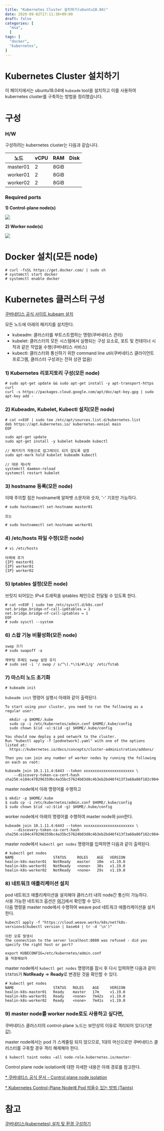 ```yaml
---
title: "Kubernetes Cluster 설치하기(ubuntu18.04)"
date: 2020-09-02T17:11:38+09:00
draft: false
categories: [
  "msa",
  ]
tags: [
  "docker",
  "kubernetes",
]
---
```


# Kubernetes Cluster 설치하기

이 페이지에서는 ubuntu18.04에 `kubeadm` tool을 설치하고 이를 사용하여 kubernetes cluster를 구축하는 방법을 정리했습니다.

# 구성

### H/W

구성하려는 kubernetes cluster는 다음과 같습니다.

| 노드 | vCPU | RAM | Disk |
| --- | --- | --- | --- |
| master01 | 2 | 8GiB |  |
| worker01 | 2 | 8GiB |  |
| worker02 | 2 | 8GiB |  |

### Required ports

**1) Control-plane node(s)**  

![](/images/20200828_install_kubernetes_cluster/1.png)

**2) Worker node(s)**  

![](/images/20200828_install_kubernetes_cluster/2.png)


# Docker 설치(모든 node)

```
# curl -fsSL https://get.docker.com/ | sudo sh
# systemctl start docker
# systemctl enable docker
```

# Kubernetes  클러스터 구성

[쿠버네티스 공식 사이트 kubeam 설치](https://kubernetes.io/docs/setup/production-environment/tools/kubeadm/install-kubeadm/)

모든 노드에 아래의 패키지를 설치한다.
* kubeadm: 클러스터를 부트스트랩하는 명령(쿠버네티스 관리)
* kubelet: 클러스터의 모든 시스템에서 실행되는 구성 요소로, 포트 및 컨테이너 시작과 같은 작업을 수행(쿠버네티스 서비스)
* kubectl: 클러스터와 통신하기 위한 command line util(쿠버네티스 클라이언트 프로그램, 클러스터 구성과는 전혀 상관 없음)

### 1) Kubernetes 리포지토리 구성(모든 node)

```
# sudo apt-get update && sudo apt-get install -y apt-transport-https curl
curl -s https://packages.cloud.google.com/apt/doc/apt-key.gpg | sudo apt-key add -
```

### 2) Kubeadm, Kubelet, Kubectl 설치(모든 node)

```
# cat <<EOF | sudo tee /etc/apt/sources.list.d/kubernetes.list
deb https://apt.kubernetes.io/ kubernetes-xenial main
EOF

sudo apt-get update
sudo apt-get install -y kubelet kubeadm kubectl

// 패키지가 자동으로 업그레이드 되지 않도록 설정
sudo apt-mark hold kubelet kubeadm kubectl

// 데몬 재시작
systemctl daemon-reload
systemctl restart kubelet
```

### 3) hostname 등록(모든 node)

이때 주의할 점은 hostname에 알파벳 소문자와 숫자, '-' 기호만 가능하다.
```
# sudo hostnamectl set-hostname master01

또는

# sudo hostnamectl set-hostname worker01
```

### 4) /etc/hosts 파일 수정(모든 node)

```
# vi /etc/hosts

아래에 추가
{IP} master01
{IP} worker01
{IP} worker02
```

### 5) Iptables 설정(모든 node)
브릿지 되어있는 IPv4 트래픽을 iptables 체인으로 전달될 수 있도록 한다.
```
# cat <<EOF | sudo tee /etc/sysctl.d/k8s.conf
net.bridge.bridge-nf-call-ip6tables = 1
net.bridge.bridge-nf-call-iptables = 1
EOF
# sudo sysctl --system
```

### 6) 스왑 기능 비활성화(모든 node)

```
swap 끄기
# sudo swapoff -a

재부팅 후에도 swap 설정 유지 
# sudo sed -i '/ swap / s/^\(.*\)$/#\1/g' /etc/fstab
```

### 7) 마스터 노드 초기화

```
# kubeadm init
```

`kubeadm init` 명령어 실행시 아래와 같이 출력된다.
```
To start using your cluster, you need to run the following as a regular user:

  mkdir -p $HOME/.kube
  sudo cp -i /etc/kubernetes/admin.conf $HOME/.kube/config
  sudo chown $(id -u):$(id -g) $HOME/.kube/config

You should now deploy a pod network to the cluster.
Run "kubectl apply -f [podnetwork].yaml" with one of the options listed at:
  https://kubernetes.io/docs/concepts/cluster-administration/addons/

Then you can join any number of worker nodes by running the following on each as root:

kubeadm join 10.1.11.4:6443 --token xxxxxxxxxxxxxxxxxxxxxxx \
    --discovery-token-ca-cert-hash sha256:e184c470296359bc4a35bc57624b03d8c4b3eb2bd46f413f3a68a86f182c9844
```

master node에서 아래 명령어를 수행하고
```
$ mkdir -p $HOME/.kube
$ sudo cp -i /etc/kubernetes/admin.conf $HOME/.kube/config
$ sudo chown $(id -u):$(id -g) $HOME/.kube/config
```

worker node에서 아래의 명령어를 수행하여 master node와 join한다.
```
kubeadm join 10.1.11.4:6443 --token xxxxxxxxxxxxxxxxxxxxxxx \
    --discovery-token-ca-cert-hash sha256:e184c470296359bc4a35bc57624b03d8c4b3eb2bd46f413f3a68a86f182c9844
```

master node에서 `kubectl get nodes` 명령어를 입력하면 다음과 같이 출력된다.
```
# kubectl get nodes
NAME                  STATUS     ROLES    AGE   VERSION
healin-k8s-master01   NotReady   master   10m   v1.19.0
healin-k8s-worker01   NotReady   <none>   30s   v1.19.0
healin-k8s-worker02   NotReady   <none>   29s   v1.19.0
```

### 8) 네트워크 애플리케이션 설치

pod 네트워크 애플리케이션을 설치해야 클러스터 내의 node간 통신이 가능하다.  
사용 가능한 네트워크 옵션은 [여기](https://kubernetes.io/docs/concepts/cluster-administration/networking/#how-to-implement-the-kubernetes-networking-model)에서 확인할 수 있다.  
다음 명령을 master node에서 수행하여 weave pod 네트워크 애플리케이션을 설치한다.
```
kubectl apply -f "https://cloud.weave.works/k8s/net?k8s-version=$(kubectl version | base64 | tr -d '\n')"

이런 오류 발생시
The connection to the server localhost:8080 was refused - did you specify the right host or port?

export KUBECONFIG=/etc/kubernetes/admin.conf
을 적용해보자
```

master node에서 `kubectl get nodes` 명령어를 잠시 후 다시 입력하면 다음과 같이 `STATUS`가 **NotReady** => **Ready**로 변경된 것을 확인할 수 있다.
```
# kubectl get nodes
NAME                  STATUS   ROLES    AGE     VERSION
healin-k8s-master01   Ready    master   17m     v1.19.0
healin-k8s-worker01   Ready    <none>   7m42s   v1.19.0
healin-k8s-worker02   Ready    <none>   7m41s   v1.19.0
```

### 9) master node를 worker node로도 사용하고 싶다면,
쿠버네티스 클러스터의  control-plane 노드는 보안상의 이유로 격리되어 있다(기본값).  

master node에서는 pod 가 스케줄링 되지 않으므로, 1대의 머신으로만 쿠버네티스 클러스터를 구축할 경우 격리 해제해야 한다.

```
$ kubectl taint nodes –all node-role.kubernetes.io/master-
```

Control plane node isolation에 대한 자세한 내용은 아래 경로를 참고한다.  

[* 쿠버네티스 공식 문서 - Control plane node isolation](https://kubernetes.io/docs/setup/production-environment/tools/kubeadm/create-cluster-kubeadm/)  

[* Kubernetes Control-Plane Node에 Pod 띄울수 있는 방법 (Taints)](https://17billion.github.io/kubernetes/2019/04/24/kubernetes_control_plane_working.html)


# 참고
[쿠버네티스(kubernetes) 설치 및 환경 구성하기](https://medium.com/finda-tech/overview-8d169b2a54ff)
